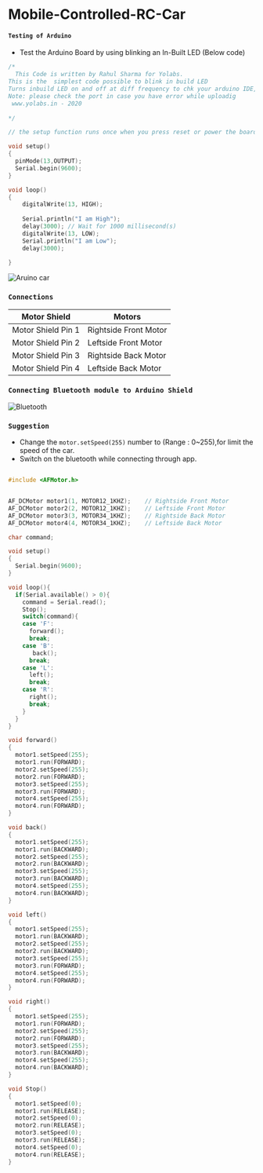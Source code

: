 # Mobile-Controlled-RC-Car


#### `Testing of Arduino`

* Test the Arduino Board by using blinking an In-Built LED (Below code) 

```C++
/*
  This Code is written by Rahul Sharma for Yolabs. 
This is the  simplest code possible to blink in build LED  
Turns inbuild LED on and off at diff frequency to chk your arduino IDE, Arduino and cable is working
Note: please check the port in case you have error while uploadig 
 www.yolabs.in - 2020
  
*/

// the setup function runs once when you press reset or power the board

void setup()
{
  pinMode(13,OUTPUT);
  Serial.begin(9600);
}

void loop()
{
    digitalWrite(13, HIGH);
    
    Serial.println("I am High");
    delay(3000); // Wait for 1000 millisecond(s)
    digitalWrite(13, LOW);
    Serial.println("I am Low");
    delay(3000);
 
}


```



![Aruino car](https://i.ytimg.com/vi/BbASlFelJSQ/maxresdefault.jpg)
  
### `Connections`

Motor Shield | Motors
------------ | -------------
 Motor Shield Pin 1 | Rightside Front Motor
 Motor Shield Pin 2 | Leftside Front Motor
 Motor Shield Pin 3 | Rightside Back Motor
 Motor Shield Pin 4 | Leftside Back Motor
 
 ### `Connecting Bluetooth module to Arduino Shield`
 
![Bluetooth](http://forbiddenbit.com/wp-content/uploads/2020/01/schema-1024x877-1.jpg)
 
 
 ### `Suggestion`
 
 * Change the `motor.setSpeed(255)` number to (Range : 0~255),for limit the speed of the car.
 * Switch on the bluetooth while connecting through app.

```C++

#include <AFMotor.h>


AF_DCMotor motor1(1, MOTOR12_1KHZ);    // Rightside Front Motor
AF_DCMotor motor2(2, MOTOR12_1KHZ);    // Leftside Front Motor
AF_DCMotor motor3(3, MOTOR34_1KHZ);    // Rightside Back Motor
AF_DCMotor motor4(4, MOTOR34_1KHZ);    // Leftside Back Motor

char command; 

void setup() 
{       
  Serial.begin(9600);  
}

void loop(){
  if(Serial.available() > 0){ 
    command = Serial.read(); 
    Stop(); 
    switch(command){
    case 'F':  
      forward();
      break;
    case 'B':  
       back();
      break;
    case 'L':  
      left();
      break;
    case 'R':
      right();
      break;
    }
  } 
}

void forward()
{
  motor1.setSpeed(255);
  motor1.run(FORWARD); 
  motor2.setSpeed(255); 
  motor2.run(FORWARD); 
  motor3.setSpeed(255);
  motor3.run(FORWARD); 
  motor4.setSpeed(255);
  motor4.run(FORWARD); 
}

void back()
{
  motor1.setSpeed(255); 
  motor1.run(BACKWARD); 
  motor2.setSpeed(255); 
  motor2.run(BACKWARD); 
  motor3.setSpeed(255); 
  motor3.run(BACKWARD); 
  motor4.setSpeed(255); 
  motor4.run(BACKWARD); 
}

void left()
{
  motor1.setSpeed(255); 
  motor1.run(BACKWARD); 
  motor2.setSpeed(255); 
  motor2.run(BACKWARD); 
  motor3.setSpeed(255); 
  motor3.run(FORWARD);  
  motor4.setSpeed(255); 
  motor4.run(FORWARD);  
}

void right()
{
  motor1.setSpeed(255); 
  motor1.run(FORWARD); 
  motor2.setSpeed(255); 
  motor2.run(FORWARD);
  motor3.setSpeed(255); 
  motor3.run(BACKWARD); 
  motor4.setSpeed(255);
  motor4.run(BACKWARD); 
} 

void Stop()
{
  motor1.setSpeed(0); 
  motor1.run(RELEASE);
  motor2.setSpeed(0);
  motor2.run(RELEASE); 
  motor3.setSpeed(0); 
  motor3.run(RELEASE); 
  motor4.setSpeed(0);
  motor4.run(RELEASE); 
}

```
